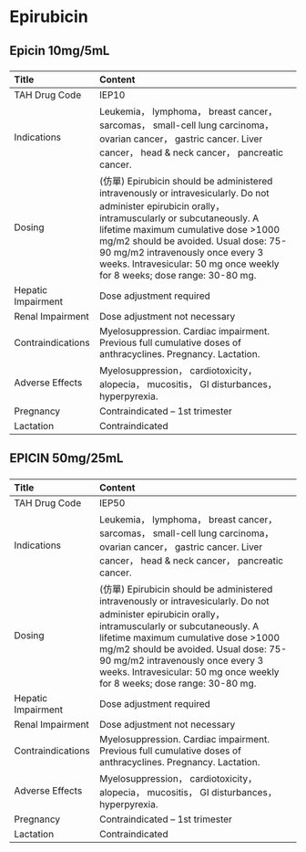 # Epirubicin

## Epicin 10mg/5mL

##### 

| Title              | Content                                                                                                                                                                                                                                                                                                                                               |
|:-------------------|:------------------------------------------------------------------------------------------------------------------------------------------------------------------------------------------------------------------------------------------------------------------------------------------------------------------------------------------------------|
| TAH Drug Code      | IEP10                                                                                                                                                                                                                                                                                                                                                 |
| Indications        | Leukemia， lymphoma， breast cancer， sarcomas， small-cell lung carcinoma， ovarian cancer， gastric cancer. Liver cancer， head & neck cancer， pancreatic cancer.                                                                                                                                                                                  |
| Dosing             | (仿單) Epirubicin should be administered intravenously or intravesicularly. Do not administer epirubicin orally， intramuscularly or subcutaneously. A lifetime maximum cumulative dose >1000 mg/m2 should be avoided. Usual dose: 75-90 mg/m2 intravenously once every 3 weeks. Intravesicular: 50 mg once weekly for 8 weeks; dose range: 30-80 mg. |
| Hepatic Impairment | Dose adjustment required                                                                                                                                                                                                                                                                                                                              |
| Renal Impairment   | Dose adjustment not necessary                                                                                                                                                                                                                                                                                                                         |
| Contraindications  | Myelosuppression. Cardiac impairment. Previous full cumulative doses of anthracyclines. Pregnancy. Lactation.                                                                                                                                                                                                                                         |
| Adverse Effects    | Myelosuppression， cardiotoxicity， alopecia， mucositis， GI disturbances， hyperpyrexia.                                                                                                                                                                                                                                                            |
| Pregnancy          | Contraindicated – 1st trimester                                                                                                                                                                                                                                                                                                                       |
| Lactation          | Contraindicated                                                                                                                                                                                                                                                                                                                                       |

## EPICIN 50mg/25mL

##### 

| Title              | Content                                                                                                                                                                                                                                                                                                                                               |
|:-------------------|:------------------------------------------------------------------------------------------------------------------------------------------------------------------------------------------------------------------------------------------------------------------------------------------------------------------------------------------------------|
| TAH Drug Code      | IEP50                                                                                                                                                                                                                                                                                                                                                 |
| Indications        | Leukemia， lymphoma， breast cancer， sarcomas， small-cell lung carcinoma， ovarian cancer， gastric cancer. Liver cancer， head & neck cancer， pancreatic cancer.                                                                                                                                                                                  |
| Dosing             | (仿單) Epirubicin should be administered intravenously or intravesicularly. Do not administer epirubicin orally， intramuscularly or subcutaneously. A lifetime maximum cumulative dose >1000 mg/m2 should be avoided. Usual dose: 75-90 mg/m2 intravenously once every 3 weeks. Intravesicular: 50 mg once weekly for 8 weeks; dose range: 30-80 mg. |
| Hepatic Impairment | Dose adjustment required                                                                                                                                                                                                                                                                                                                              |
| Renal Impairment   | Dose adjustment not necessary                                                                                                                                                                                                                                                                                                                         |
| Contraindications  | Myelosuppression. Cardiac impairment. Previous full cumulative doses of anthracyclines. Pregnancy. Lactation.                                                                                                                                                                                                                                         |
| Adverse Effects    | Myelosuppression， cardiotoxicity， alopecia， mucositis， GI disturbances， hyperpyrexia.                                                                                                                                                                                                                                                            |
| Pregnancy          | Contraindicated – 1st trimester                                                                                                                                                                                                                                                                                                                       |
| Lactation          | Contraindicated                                                                                                                                                                                                                                                                                                                                       |

